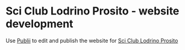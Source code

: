 # Sci Club Lodrino Prosito - website development
 
Use [Publii](https://getpublii.com) to edit and publish the website for [Sci Club Lodrino Prosito](https://www.sclp.ch)
